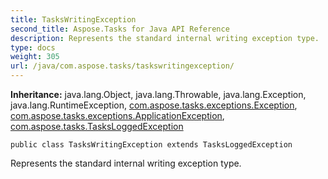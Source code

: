 ```yaml
---
title: TasksWritingException
second_title: Aspose.Tasks for Java API Reference
description: Represents the standard internal writing exception type.
type: docs
weight: 305
url: /java/com.aspose.tasks/taskswritingexception/
---
```


**Inheritance:**
java.lang.Object, java.lang.Throwable, java.lang.Exception, java.lang.RuntimeException, [com.aspose.tasks.exceptions.Exception](../../com.aspose.tasks.exceptions/exception), [com.aspose.tasks.exceptions.ApplicationException](../../com.aspose.tasks.exceptions/applicationexception), [com.aspose.tasks.TasksLoggedException](../../com.aspose.tasks/tasksloggedexception)
```
public class TasksWritingException extends TasksLoggedException
```

Represents the standard internal writing exception type.
